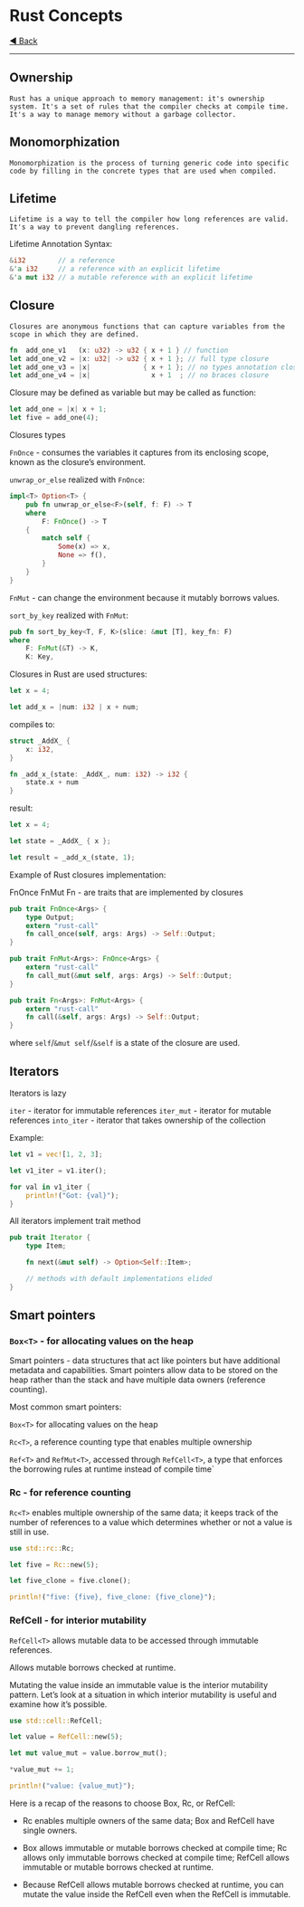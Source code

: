 # Rust Concepts

[◀ Back](./index.md)

---

## Ownership
`Rust has a unique approach to memory management: it's ownership system. It's a set of rules that the compiler checks at compile time. It's a way to manage memory without a garbage collector.`

## Monomorphization
`Monomorphization is the process of turning generic code into specific code by filling in the concrete types that are used when compiled.`


## Lifetime 
`Lifetime is a way to tell the compiler how long references are valid. It's a way to prevent dangling references.`

Lifetime Annotation Syntax:
```rust
&i32        // a reference
&'a i32     // a reference with an explicit lifetime
&'a mut i32 // a mutable reference with an explicit lifetime
```


## Closure

`Closures are anonymous functions that can capture variables from the scope in which they are defined.`

```rust
fn  add_one_v1   (x: u32) -> u32 { x + 1 } // function
let add_one_v2 = |x: u32| -> u32 { x + 1 }; // full type closure
let add_one_v3 = |x|             { x + 1 }; // no types annotation closure
let add_one_v4 = |x|               x + 1  ; // no braces closure
```

Closure may be defined as variable but may be called as function:
```rust
let add_one = |x| x + 1;
let five = add_one(4);
```

Closures types

`FnOnce` - consumes the variables it captures from its enclosing scope, known as the closure’s environment.

`unwrap_or_else` realized with `FnOnce`:
```rust
impl<T> Option<T> {
    pub fn unwrap_or_else<F>(self, f: F) -> T
    where
        F: FnOnce() -> T
    {
        match self {
            Some(x) => x,
            None => f(),
        }
    }
}
```

`FnMut` - can change the environment because it mutably borrows values.

`sort_by_key` realized with `FnMut`:

```rust
pub fn sort_by_key<T, F, K>(slice: &mut [T], key_fn: F)
where
    F: FnMut(&T) -> K,
    K: Key,
```

Closures in Rust are used structures:

```rust
let x = 4;

let add_x = |num: i32 | x + num;
```

compiles to:

```rust
struct _AddX_ {
    x: i32,
}

fn _add_x_(state: _AddX_, num: i32) -> i32 {
    state.x + num
}
```

result: 

```rust
let x = 4;

let state = _AddX_ { x };

let result = _add_x_(state, 1);
```

Example of Rust closures implementation: 

FnOnce FnMut Fn - are traits that are implemented by closures

```rust
pub trait FnOnce<Args> {
    type Output;
    extern "rust-call" 
    fn call_once(self, args: Args) -> Self::Output;
}

pub trait FnMut<Args>: FnOnce<Args> {
    extern "rust-call" 
    fn call_mut(&mut self, args: Args) -> Self::Output;
}

pub trait Fn<Args>: FnMut<Args> {
    extern "rust-call" 
    fn call(&self, args: Args) -> Self::Output;
}
```

where `self`/`&mut self`/`&self` is a state of the closure are used.


## Iterators

Iterators is lazy

`iter` - iterator for immutable references
`iter_mut` - iterator for mutable references 
`into_iter` - iterator that takes ownership of the collection

Example: 

```rust
let v1 = vec![1, 2, 3];

let v1_iter = v1.iter();

for val in v1_iter {
    println!("Got: {val}");
}
```

All iterators implement trait method

```rust
pub trait Iterator {
    type Item;

    fn next(&mut self) -> Option<Self::Item>;

    // methods with default implementations elided
}
```

## Smart pointers 

### `Box<T>` - for allocating values on the heap

Smart pointers - data structures that act like pointers but have additional metadata and capabilities.
Smart pointers allow data to be stored on the heap rather than the stack and have multiple data owners (reference counting).

Most common smart pointers:

`Box<T>` for allocating values on the heap

`Rc<T>`, a reference counting type that enables multiple ownership

`Ref<T>` and `RefMut<T>`, accessed through `RefCell<T>`, a type that enforces the borrowing rules at runtime instead of compile time`


### Rc<T> - for reference counting

`Rc<T>` enables multiple ownership of the same data;
it keeps track of the number of references to a value which determines whether or not a value is still in use.

```rust
use std::rc::Rc;

let five = Rc::new(5);

let five_clone = five.clone();

println!("five: {five}, five_clone: {five_clone}");
```

### RefCell<T> - for interior mutability

`RefCell<T>` allows mutable data to be accessed through immutable references.

Allows mutable borrows checked at runtime.

Mutating the value inside an immutable value is the interior mutability pattern. 
Let’s look at a situation in which interior mutability is useful and examine how it’s possible.


```rust
use std::cell::RefCell;

let value = RefCell::new(5);

let mut value_mut = value.borrow_mut();

*value_mut += 1;

println!("value: {value_mut}");
```

Here is a recap of the reasons to choose Box<T>, Rc<T>, or RefCell<T>:

- Rc<T> enables multiple owners of the same data; Box<T> and RefCell<T> have single owners.

- Box<T> allows immutable or mutable borrows checked at compile time; 
Rc<T> allows only immutable borrows checked at compile time; 
RefCell<T> allows immutable or mutable borrows checked at runtime.

- Because RefCell<T> allows mutable borrows checked at runtime, 
you can mutate the value inside the RefCell<T> even when the RefCell<T> is immutable.
